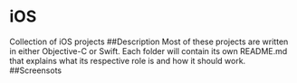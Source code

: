 # iOS
Collection of iOS projects
##Description
Most of these projects are written in either Objective-C or Swift.
Each folder will contain its own README.md that explains what its respective role is and how it should work.
##Screensots

